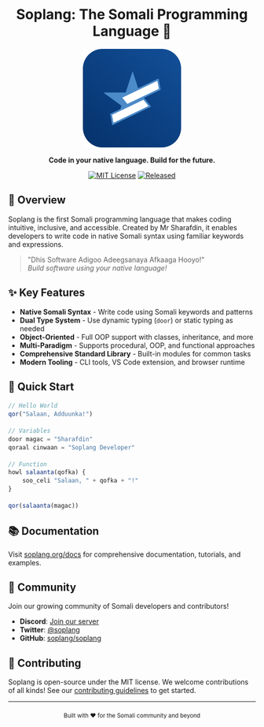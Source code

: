 <div align="center">

# Soplang: The Somali Programming Language 🚀


<p align="center"><img src="public/images/logo/logo_macOS_app.png" width="200" alt="Soplang Logo"></p>

**Code in your native language. Build for the future.**

[![MIT License](https://img.shields.io/badge/License-MIT-blue.svg)](https://opensource.org/licenses/MIT)
[![Released](https://img.shields.io/badge/First%20Released-October%202023-green)](https://soplang.org)

</div>

## 🌟 Overview

Soplang is the first Somali programming language that makes coding intuitive, inclusive, and accessible. Created by Mr Sharafdin, it enables developers to write code in native Somali syntax using familiar keywords and expressions.

> "Dhis Software Adigoo Adeegsanaya Afkaaga Hooyo!"  
> *Build software using your native language!*

## ✨ Key Features

- **Native Somali Syntax** - Write code using Somali keywords and patterns
- **Dual Type System** - Use dynamic typing (`door`) or static typing as needed
- **Object-Oriented** - Full OOP support with classes, inheritance, and more
- **Multi-Paradigm** - Supports procedural, OOP, and functional approaches
- **Comprehensive Standard Library** - Built-in modules for common tasks
- **Modern Tooling** - CLI tools, VS Code extension, and browser runtime

## 🚀 Quick Start

```js
// Hello World
qor("Salaan, Adduunka!")

// Variables
door magac = "Sharafdin"
qoraal cinwaan = "Soplang Developer"

// Function
howl salaanta(qofka) {
    soo_celi "Salaan, " + qofka + "!"
}

qor(salaanta(magac))
```

## 📚 Documentation

Visit [soplang.org/docs](https://soplang.org/docs) for comprehensive documentation, tutorials, and examples.

## 👥 Community

Join our growing community of Somali developers and contributors!

- **Discord**: [Join our server](https://discord.gg/n296G4dd7x)
- **Twitter**: [@soplang](https://twitter.com/soplangorg)
- **GitHub**: [soplang/soplang](https://github.com/soplang/soplang)

## 🤝 Contributing

Soplang is open-source under the MIT license. We welcome contributions of all kinds! See our [contributing guidelines](https://soplang.org/contribute) to get started.

---

<div align="center">
  <sub>Built with ❤️ for the Somali community and beyond</sub>
</div>
